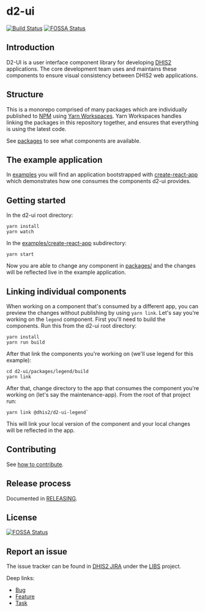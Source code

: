 # d2-ui

[![Build Status](https://travis-ci.com/dhis2/d2-ui.svg?branch=master)](https://travis-ci.com/dhis2/d2-ui)
[![FOSSA Status](https://app.fossa.io/api/projects/git%2Bgithub.com%2Fdhis2%2Fd2-ui.svg?type=shield)](https://app.fossa.io/projects/git%2Bgithub.com%2Fdhis2%2Fd2-ui?ref=badge_shield)

## Introduction

D2-UI is a user interface component library for developing
[DHIS2](http://www.dhis2.org) applications. The core development team
uses and maintains these components to ensure visual consistency between
DHIS2 web applications.

## Structure

This is a monorepo comprised of many packages which are individually
published to [NPM](https://npmjs.com) using [Yarn Workspaces](https://yarnpkg.com/lang/en/docs/workspaces/). Yarn Workspaces
handles linking the packages in this repository together, and ensures that
everything is using the latest code.

See [packages](https://github.com/dhis2/d2-ui/blob/master/packages) to
see what components are available.

## The example application

In [examples](https://github.com/dhis2/d2-ui/blob/master/examples) you
will find an application bootstrapped with
[create-react-app](https://github.com/facebook/create-react-app) which
demonstrates how one consumes the components d2-ui provides.

## Getting started

In the d2-ui root directory:

```
yarn install
yarn watch
```

In the
[examples/create-react-app](https://github.com/dhis2/d2-ui/blob/master/examples/create-react-app)
subdirectory:

```
yarn start
```

Now you are able to change any component in
[packages/](https://github.com/dhis2/d2-ui/blob/master/packages) and the
changes will be reflected live in the example application.

## Linking individual components

When working on a component that's consumed by a different app, you can preview the changes without publishing by using `yarn link`. Let's say you're working on the `legend` component. First you'll need to build the components. Run this from the d2-ui root directory:

```
yarn install
yarn run build
```

After that link the components you're working on (we'll use legend for this example):

```
cd d2-ui/packages/legend/build
yarn link
```

After that, change directory to the app that consumes the component you're working on (let's say the maintenance-app). From the root of that project run:

```
yarn link @dhis2/d2-ui-legend`
```

This will link your local version of the component and your local changes will be reflected in the app.

## Contributing

See [how to
contribute](https://github.com/dhis2/d2-ui/blob/master/docs/CONTRIBUTING.md).

## Release process

Documented in [RELEASING](https://github.com/dhis2/d2-ui/blob/master/docs/RELEASING.md).

## License
[![FOSSA Status](https://app.fossa.io/api/projects/git%2Bgithub.com%2Fdhis2%2Fd2-ui.svg?type=large)](https://app.fossa.io/projects/git%2Bgithub.com%2Fdhis2%2Fd2-ui?ref=badge_large)

## Report an issue

The issue tracker can be found in [DHIS2 JIRA](https://jira.dhis2.org)
under the [LIBS](https://jira.dhis2.org/projects/LIBS) project.

Deep links:

-   [Bug](https://jira.dhis2.org/secure/CreateIssueDetails!init.jspa?pid=10700&issuetype=10006&components=11012)
-   [Feature](https://jira.dhis2.org/secure/CreateIssueDetails!init.jspa?pid=10700&issuetype=10300&components=11012)
-   [Task](https://jira.dhis2.org/secure/CreateIssueDetails!init.jspa?pid=10700&issuetype=10003&components=11012)

